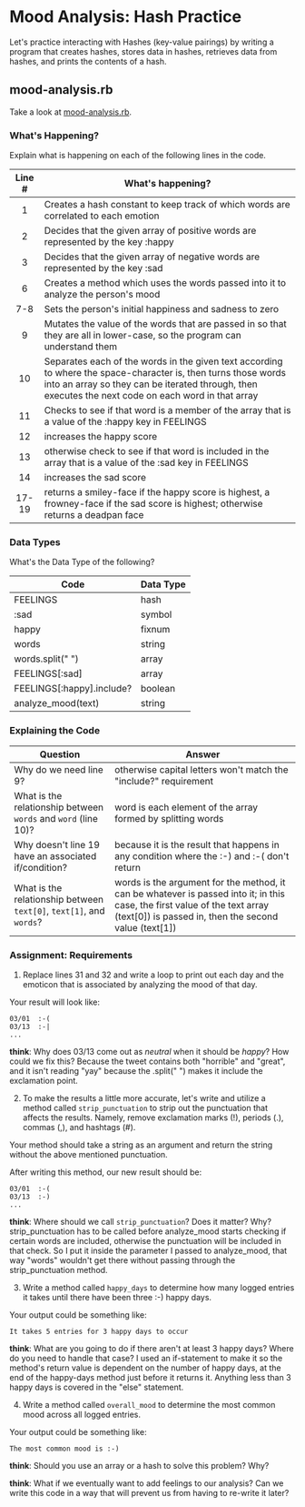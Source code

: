 # Mood Analysis: Hash Practice
Let's practice interacting with Hashes (key-value pairings) by writing a program that creates hashes, stores data in hashes, retrieves data from hashes, and prints the contents of a hash.

## mood-analysis.rb
Take a look at [mood-analysis.rb](mood-analysis.rb).

### What's Happening?
Explain what is happening on each of the following lines in the code.

| Line # | What's happening?
|:------:|-------------------
| 1      | Creates a hash constant to keep track of which words are correlated to each emotion
| 2      | Decides that the given array of positive words are represented by the key :happy
| 3      | Decides that the given array of negative words are represented by the key :sad
| 6      | Creates a method which uses the words passed into it to analyze the person's mood
| 7-8    | Sets the person's initial happiness and sadness to zero
| 9      | Mutates the value of the words that are passed in so that they are all in lower-case, so the program can understand them
| 10     | Separates each of the words in the given text according to where the space-character is, then turns those words into an array so they can be iterated through, then executes the next code on each word in that array
| 11     | Checks to see if that word is a member of the array that is a value of the :happy key in FEELINGS
| 12     | increases the happy score
| 13     | otherwise check to see if that word is included in the array that is a value of the :sad key in FEELINGS
| 14     | increases the sad score
| 17-19  | returns a smiley-face if the happy score is highest, a frowney-face if the sad score is highest; otherwise returns a deadpan face

### Data Types
What's the Data Type of the following?

| Code                       | Data Type
|----------------------------|-----------
| FEELINGS                   | hash
| :sad                       | symbol
| happy                      | fixnum
| words                      | string
| words.split(" ")           | array
| FEELINGS[:sad]             | array
| FEELINGS[:happy].include?  | boolean
| analyze_mood(text)         | string

### Explaining the Code
| Question               | Answer
|------------------------|-------
| Why do we need line 9? | otherwise capital letters won't match the "include?" requirement
| What is the relationship between `words` and `word` (line 10)? | word is each element of the array formed by splitting    words
| Why doesn't line 19 have an associated if/condition? | because it is the result that happens in any condition where the :-) and :-( don't return
| What is the relationship between `text[0]`, `text[1]`, and `words`? | words is the argument for the method, it can be whatever is passed into it; in this case, the first value of the text array (text[0]) is passed in, then the second value (text[1])

### Assignment: Requirements
1. Replace lines 31 and 32 and write a loop to print out each day and the emoticon that is associated by analyzing the mood of that day.

Your result will look like:
```
03/01  :-(
03/13  :-|
...
```

**think**: Why does 03/13 come out as _neutral_ when it should be _happy_? How could we fix this?
Because the tweet contains both "horrible" and "great", and it isn't reading "yay" because the .split(" ") makes it include the exclamation point.

2. To make the results a little more accurate, let's write and utilize a method called `strip_punctuation` to strip out the punctuation that affects the results. Namely, remove  exclamation marks (!), periods (.), commas (,), and hashtags (#).

Your method should take a string as an argument and return the string without the above mentioned punctuation.

After writing this method, our new result should be:
```
03/01  :-(
03/13  :-)
...
```

**think**: Where should we call `strip_punctuation`? Does it matter? Why?
strip_punctuation has to be called before analyze_mood starts checking if certain words are included, otherwise the punctuation will be included in that check. So I put it inside the parameter I passed to analyze_mood, that way "words" wouldn't get there without passing through the strip_punctuation method.

3. Write a method called `happy_days` to determine how many logged entries it takes until there have been three :-) happy days.

Your output could be something like:
```
It takes 5 entries for 3 happy days to occur
```

**think**: What are you going to do if there aren't at least 3 happy days? Where do you need to handle that case?
I used an if-statement to make it so the method's return value is dependent on the number of happy days, at the end of the happy-days method just before it returns it. Anything less than 3 happy days is covered in the "else" statement.

4. Write a method called `overall_mood` to determine the most common mood across all logged entries.

Your output could be something like:
```
The most common mood is :-)
```

**think**: Should you use an array or a hash to solve this problem? Why?

**think**: What if we eventually want to add feelings to our analysis? Can we write this code in a way that will prevent us from having to re-write it later?
